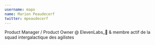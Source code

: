 ```yaml
---
username: mapo
name: Marion Peaudecerf
twitter: mpeaudecerf
---
```

Product Manager / Product Owner @ ElevenLabs_🚀 & membre actif de la squad intergalactique des agilistes
